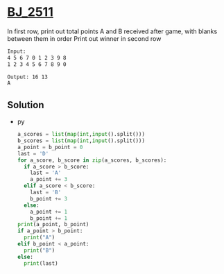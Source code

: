 # [BJ_2511](https://acmicpc.net/problem/2511)

In first row, print out total points A and B received after game, with blanks between them in order
Print out winner in second row

```txt
Input:
4 5 6 7 0 1 2 3 9 8
1 2 3 4 5 6 7 8 9 0

Output: 16 13
A
```

## Solution

* py

  ```py
  a_scores = list(map(int,input().split()))
  b_scores = list(map(int,input().split()))
  a_point = b_point = 0
  last = 'D'
  for a_score, b_score in zip(a_scores, b_scores):
    if a_score > b_score:
      last = 'A'
      a_point += 3
    elif a_score < b_score:
      last = 'B'
      b_point += 3
    else:
      a_point += 1
      b_point += 1
  print(a_point, b_point)
  if a_point > b_point:
    print("A")
  elif b_point < a_point:
    print("B")
  else:
    print(last)
  ```
